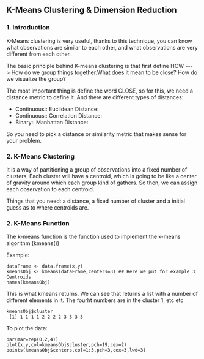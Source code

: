 ## K-Means Clustering & Dimension Reduction
### 1. Introduction

K-Means clustering is very useful, thanks to this technique, you can know what observations are similar to each other, and what observations are very different from each other.

The basic principle behind K-means clustering is that first define HOW ---> How do we group things together.What does it mean to be close? How do we visualize the group?

The most important thing is define the word CLOSE, so for this, we need a distance metric to define it. And there are different types of distances:

- Continuous:: Euclidean Distance: 
- Continuous:: Correlation Distance: 
- Binary:: Manhattan Distance: 

So you need to pick a distance or similarity metric that makes sense for your problem.

### 2. K-Means Clustering

It is a way of partitioning a group of observations into a fixed number of clusters. Each cluster will have a centroid, which is going to be like a center of gravity around which each group kind of gathers. So then, we can assign each observation to each centroid.

Things that you need: a distance, a fixed number of cluster and a initial guess as to where centroids are.

### 2. K-Means Function

The k-means function is the function used to implement the k-means algorithm (kmeans())

Example:

```[R]
dataFrame <- data.frame(x,y)
kmeansObj <- kmeans(dataFrame,centers=3) ## Here we put for example 3 Centroids
names(kmeansObj)
```

This is what kmeans returns. We can see that returns a list with a number of different elements in it. The fourht numbers are in the cluster 1, etc etc
```[R]
kmeansObj$cluster
 [1] 1 1 1 1 2 2 2 2 3 3 3 3
```

To plot the data: 
```[R]
par(mar=rep(0.2,4))
plot(x,y,col=kmeansObj$cluster,pch=19,cex=2)
points(kmeansObj$centers,col=1:3,pch=3,cex=3,lwd=3)
```
